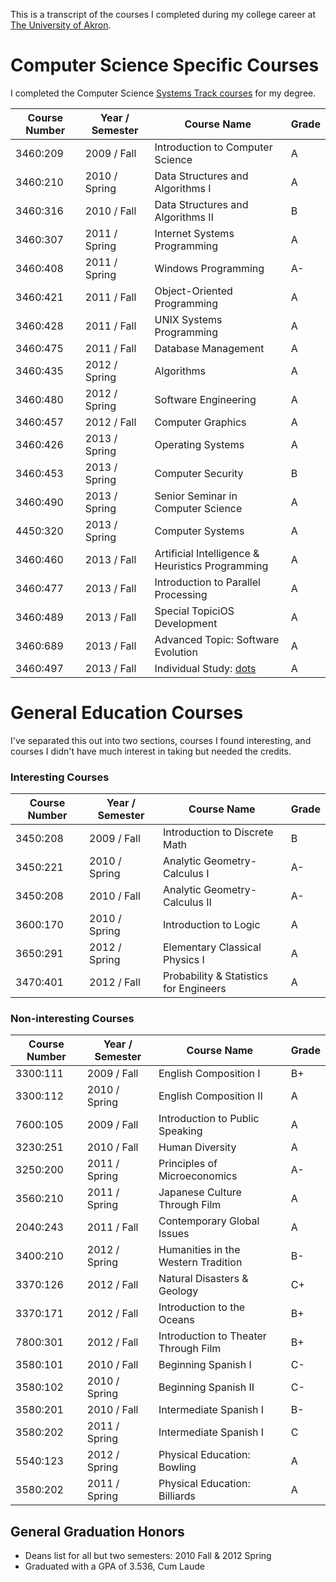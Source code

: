 This is a transcript of the courses I completed during my college career at
[The University of Akron](http://www.uakron.edu/).

# Computer Science Specific Courses

I completed the Computer Science [Systems Track
courses](http://www.uakron.edu/computer-science/academics/undergraduate-programs/bscs-system.dot)
for my degree.

| Course Number | Year / Semester | Course Name                                      | Grade |
|---------------|-----------------|--------------------------------------------------|-------|
| 3460:209      | 2009 / Fall     | Introduction to Computer Science                 | A     |
| 3460:210      | 2010 / Spring   | Data Structures and Algorithms I                 | A     |
| 3460:316      | 2010 / Fall     | Data Structures and Algorithms II                | B     |
| 3460:307      | 2011 / Spring   | Internet Systems Programming                     | A     |
| 3460:408      | 2011 / Spring   | Windows Programming                              | A-    |
| 3460:421      | 2011 / Fall     | Object-Oriented Programming                      | A     |
| 3460:428      | 2011 / Fall     | UNIX Systems Programming                         | A     |
| 3460:475      | 2011 / Fall     | Database Management                              | A     |
| 3460:435      | 2012 / Spring   | Algorithms                                       | A     |
| 3460:480      | 2012 / Spring   | Software Engineering                             | A     |
| 3460:457      | 2012 / Fall     | Computer Graphics                                | A     |
| 3460:426      | 2013 / Spring   | Operating Systems                                | A     |
| 3460:453      | 2013 / Spring   | Computer Security                                | B     |
| 3460:490      | 2013 / Spring   | Senior Seminar in Computer Science               | A     |
| 4450:320      | 2013 / Spring   | Computer Systems                                 | A     |
| 3460:460      | 2013 / Fall     | Artificial Intelligence & Heuristics Programming | A     |
| 3460:477      | 2013 / Fall     | Introduction to Parallel Processing              | A     |
| 3460:489      | 2013 / Fall     | Special TopiciOS Development                     | A     |
| 3460:689      | 2013 / Fall     | Advanced Topic: Software Evolution               | A     |
| 3460:497      | 2013 / Fall     | Individual Study: [dots](/EvanPurkhiser/dots)    | A     |

# General Education Courses

I've separated this out into two sections, courses I found interesting, and
courses I didn't have much interest in taking but needed the credits.

### Interesting Courses

| Course Number | Year / Semester | Course Name                                      | Grade |
|---------------|-----------------|--------------------------------------------------|-------|
| 3450:208      | 2009 / Fall     | Introduction to Discrete Math                    | B     |
| 3450:221      | 2010 / Spring   | Analytic Geometry-Calculus I                     | A-    |
| 3450:208      | 2010 / Fall     | Analytic Geometry-Calculus II                    | A-    |
| 3600:170      | 2010 / Spring   | Introduction to Logic                            | A     |
| 3650:291      | 2012 / Spring   | Elementary Classical Physics I                   | A     |
| 3470:401      | 2012 / Fall     | Probability & Statistics for Engineers           | A     |

### Non-interesting Courses

| Course Number | Year / Semester | Course Name                                      | Grade |
|---------------|-----------------|--------------------------------------------------|-------|
| 3300:111      | 2009 / Fall     | English Composition I                            | B+    |
| 3300:112      | 2010 / Spring   | English Composition II                           | A     |
| 7600:105      | 2009 / Fall     | Introduction to Public Speaking                  | A     |
| 3230:251      | 2010 / Fall     | Human Diversity                                  | A     |
| 3250:200      | 2011 / Spring   | Principles of Microeconomics                     | A-    |
| 3560:210      | 2011 / Spring   | Japanese Culture Through Film                    | A     |
| 2040:243      | 2011 / Fall     | Contemporary Global Issues                       | A     |
| 3400:210      | 2012 / Spring   | Humanities in the Western Tradition              | B-    |
| 3370:126      | 2012 / Fall     | Natural Disasters & Geology                      | C+    |
| 3370:171      | 2012 / Fall     | Introduction to the Oceans                       | B+    |
| 7800:301      | 2012 / Fall     | Introduction to Theater Through Film             | B+    |
| 3580:101      | 2010 / Fall     | Beginning Spanish I                              | C-    |
| 3580:102      | 2010 / Spring   | Beginning Spanish II                             | C-    |
| 3580:201      | 2010 / Fall     | Intermediate Spanish I                           | B-    |
| 3580:202      | 2011 / Spring   | Intermediate Spanish I                           | C     |
| 5540:123      | 2012 / Spring   | Physical Education: Bowling                      | A     |
| 3580:202      | 2011 / Spring   | Physical Education: Billiards                    | A     |

## General Graduation Honors

 * Deans list for all but two semesters: 2010 Fall & 2012 Spring
 * Graduated with a GPA of 3.536, Cum Laude

